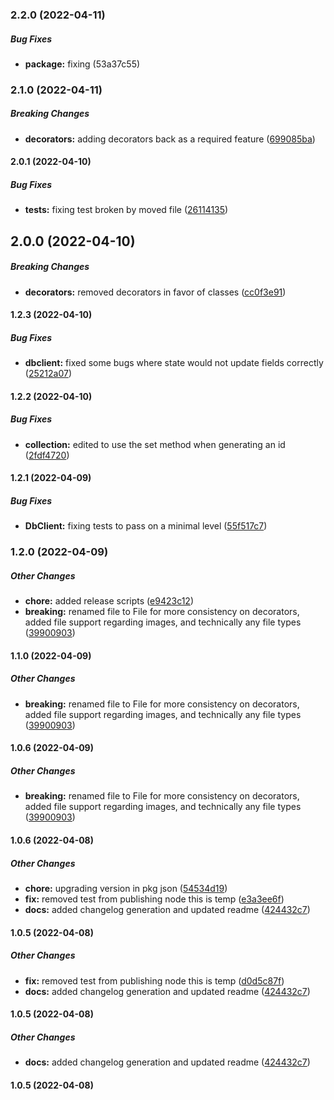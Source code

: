 ### 2.2.0 (2022-04-11)

##### Bug Fixes

* **package:**  fixing (53a37c55)

### 2.1.0 (2022-04-11)

##### Breaking Changes

* **decorators:**  adding decorators back as a required feature ([699085ba](https://github.com/cyberthy/s3-db/commit/699085baa515482ffd0c12878f155cef3ec8ca41))

#### 2.0.1 (2022-04-10)

##### Bug Fixes

* **tests:**  fixing test broken by moved file ([26114135](https://github.com/cyberthy/s3-db/commit/261141352afa5df40496edd29ba5b332193d5485))

## 2.0.0 (2022-04-10)

##### Breaking Changes

* **decorators:**  removed decorators in favor of classes ([cc0f3e91](https://github.com/cyberthy/s3-db/commit/cc0f3e91c3550cbab7d653962d2a0f1a2d04bd54))

#### 1.2.3 (2022-04-10)

##### Bug Fixes

* **dbclient:**  fixed some bugs where state would not update fields correctly ([25212a07](https://github.com/cyberthy/s3-db/commit/25212a077b816b82132ebb51e0d5687bcd4a66ad))

#### 1.2.2 (2022-04-10)

##### Bug Fixes

* **collection:**  edited to use the set method when generating an id ([2fdf4720](https://github.com/cyberthy/s3-db/commit/2fdf4720ef72ed172739ad26e2f8cb5d0e8b01d2))

#### 1.2.1 (2022-04-09)

##### Bug Fixes

* **DbClient:**  fixing tests to pass on a minimal level ([55f517c7](https://github.com/cyberthy/s3-db/commit/55f517c7db761a9c0ae70bb1fdc3cbd39efde4cc))

### 1.2.0 (2022-04-09)

##### Other Changes

* **chore:**  added release scripts ([e9423c12](https://github.com/cyberthy/s3-db/commit/e9423c12d1c771886cb70e6deeed5ea5467da484))
* **breaking:**  renamed file to File for more consistency on decorators, added file support regarding images, and technically any file types ([39900903](https://github.com/cyberthy/s3-db/commit/39900903a75569fd2bfecf3e14f50e2b9937e204))

#### 1.1.0 (2022-04-09)

##### Other Changes

* **breaking:**  renamed file to File for more consistency on decorators, added file support regarding images, and technically any file types ([39900903](https://github.com/cyberthy/s3-db/commit/39900903a75569fd2bfecf3e14f50e2b9937e204))

#### 1.0.6 (2022-04-09)

##### Other Changes

* **breaking:**  renamed file to File for more consistency on decorators, added file support regarding images, and technically any file types ([39900903](https://github.com/cyberthy/s3-db/commit/39900903a75569fd2bfecf3e14f50e2b9937e204))

#### 1.0.6 (2022-04-08)

##### Other Changes

* **chore:**  upgrading version in pkg json ([54534d19](https://github.com/cyberthy/s3-db/commit/54534d19fa203766cc520779c6ea90678546ff6d))
* **fix:**  removed test from publishing node this is temp ([e3a3ee6f](https://github.com/cyberthy/s3-db/commit/e3a3ee6f060730c2316ceb6c364b0fd33c0f13db))
* **docs:**  added changelog generation and updated readme ([424432c7](https://github.com/cyberthy/s3-db/commit/424432c7ea34d15f380c1cfdd0a43a2062d3bd2d))

#### 1.0.5 (2022-04-08)

##### Other Changes

* **fix:**  removed test from publishing node this is temp ([d0d5c87f](https://github.com/cyberthy/s3-db/commit/d0d5c87faa34ed2b337bd4cb1ffd482165197746))
* **docs:**  added changelog generation and updated readme ([424432c7](https://github.com/cyberthy/s3-db/commit/424432c7ea34d15f380c1cfdd0a43a2062d3bd2d))

#### 1.0.5 (2022-04-08)

##### Other Changes

* **docs:**  added changelog generation and updated readme ([424432c7](https://github.com/cyberthy/s3-db/commit/424432c7ea34d15f380c1cfdd0a43a2062d3bd2d))

#### 1.0.5 (2022-04-08)